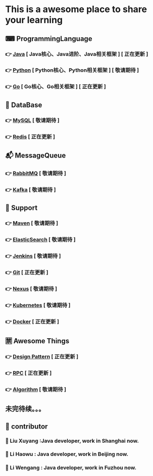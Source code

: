 # This is a awesome place to share your learning
## ⌨ ProgrammingLanguage 
### 👉 [Java](https://github.com/xuyangliu/ShareYourLearning/blob/master/ProgrammingLanguage/Java) [ Java核心、Java进阶、Java相关框架 ] [ 正在更新 ]
### 👉 [Python](https://github.com/xuyangliu/ShareYourLearning/blob/master/ProgrammingLanguage/Python) [ Python核心、Python相关框架 ] [ 敬请期待 ]
### 👉 [Go](https://github.com/xuyangliu/ShareYourLearning/blob/master/ProgrammingLanguage/Go) [ Go核心、Go相关框架 ] [ 正在更新 ]
## 💾 DataBase 
### 👉 [MySQL](https://github.com/xuyangliu/ShareYourLearning/blob/master/MySQL) [ 敬请期待 ]
### 👉 [Redis](https://github.com/xuyangliu/ShareYourLearning/blob/master/Redis) [ 正在更新 ]
## 📬 MessageQueue 
### 👉 [RabbitMQ](https://github.com/xuyangliu/ShareYourLearning/blob/master/MessageQueue/RabbitMQ) [ 敬请期待 ]
### 👉 [Kafka](https://github.com/xuyangliu/ShareYourLearning/blob/master/MessageQueue/Kafka) [ 敬请期待 ]
## 🔌 Support 
### 👉 [Maven](https://github.com/xuyangliu/ShareYourLearning/blob/master/Maven) [ 敬请期待 ]
### 👉 [ElasticSearch](https://github.com/xuyangliu/ShareYourLearning/blob/master/ElasticSearch) [ 敬请期待 ]
### 👉 [Jenkins](https://github.com/xuyangliu/ShareYourLearning/blob/master/Jenkins) [ 敬请期待 ]
### 👉 [Git](https://github.com/xuyangliu/ShareYourLearning/blob/master/Git) [ 正在更新 ]
### 👉 [Nexus](https://github.com/xuyangliu/ShareYourLearning/blob/master/Nexus) [ 敬请期待 ]
### 👉 [Kubernetes](https://github.com/xuyangliu/ShareYourLearning/blob/master/Kubernetes) [ 敬请期待 ]
### 👉 [Docker](https://github.com/xuyangliu/ShareYourLearning/blob/master/Docker) [ 正在更新 ]
## 🈲 Awesome Things
### 👉 [Design Pattern](https://github.com/xuyangliu/ShareYourLearning/blob/master/DesignPattern) [ 正在更新 ]
### 👉 [RPC](https://github.com/xuyangliu/ShareYourLearning/blob/master/RPC) [ 正在更新 ]
### 👉 [Algorithm](https://github.com/xuyangliu/ShareYourLearning/blob/master/Algorithm) [ 敬请期待 ]
## 未完待续。。。
## 👥 contributor
### 🧐 Liu Xuyang :Java developer, work in Shanghai now. 
### 🤩 Li Haowu : Java developer, work in Beijing now.
### 🤔 Li Wengang : Java developer, work in Fuzhou now.

